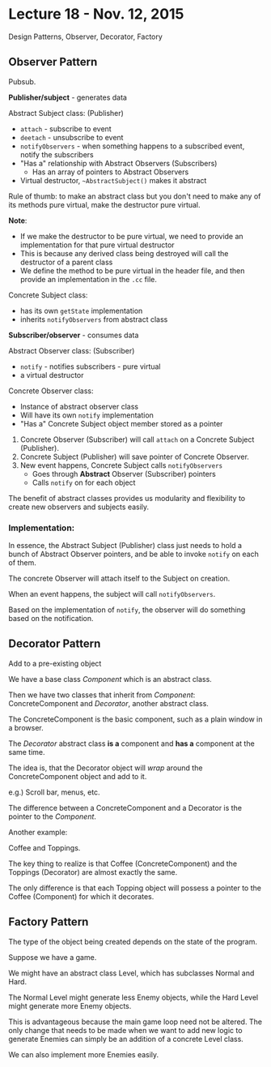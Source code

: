 # Lecture 18 - Nov. 12, 2015

Design Patterns, Observer, Decorator, Factory

## Observer Pattern

Pubsub.

**Publisher/subject** - generates data

Abstract Subject class: (Publisher)

* `attach` - subscribe to event
* `deetach` - unsubscribe to event
* `notifyObservers` - when something happens to a subscribed event, notify the subscribers
* "Has a" relationship with Abstract Observers (Subscribers)
    * Has an array of pointers to Abstract Observers
* Virtual destructor, `~AbstractSubject()` makes it abstract

Rule of thumb: to make an abstract class but you don't need to make any of its methods pure virtual, make the destructor pure virtual.

**Note**: 

* If we make the destructor to be pure virtual, we need to provide an implementation for that pure virtual destructor
* This is because any derived class being destroyed will call the destructor of a parent class
* We define the method to be pure virtual in the header file, and then provide an implementation in the `.cc` file.

 
Concrete Subject  class:

* has its own `getState` implementation
* inherits `notifyObservers` from abstract class 

**Subscriber/observer** - consumes data

Abstract Observer class: (Subscriber)

* `notify` - notifies subscribers - pure virtual
* a virtual destructor

Concrete Observer class:

* Instance of abstract observer class
* Will have its own `notify` implementation
* "Has a" Concrete Subject object member stored as a pointer

1. Concrete Observer (Subscriber) will call `attach` on a Concrete Subject (Publisher).
2. Concrete Subject (Publisher) will save pointer of Concrete Observer.
3. New event happens, Concrete Subject calls `notifyObservers`
    * Goes through **Abstract** Observer (Subscriber) pointers
    * Calls `notify` on for each object 

The benefit of abstract classes provides us modularity and flexibility to create new observers and subjects easily.

### Implementation:

In essence, the Abstract Subject (Publisher) class just needs to hold a bunch of Abstract Observer pointers, and be able to invoke `notify` on each of them.

The concrete Observer will attach itself to the Subject on creation.

When an event happens, the subject will call `notifyObservers`.

Based on the implementation of `notify`, the observer will do something based on the notification.

## Decorator Pattern

Add to a pre-existing object

We have a base class *Component* which is an abstract class.

Then we have two classes that inherit from *Component*: ConcreteComponent and *Decorator*, another abstract class.

The ConcreteComponent is the basic component, such as a plain window in a browser.

The *Decorator* abstract class **is a** component and **has a** component at the same time.

The idea is, that the Decorator object will *wrap* around the ConcreteComponent object and add to it.

e.g.) Scroll bar, menus, etc.

The difference between a ConcreteComponent and a Decorator is the pointer to the *Component*.

Another example:

Coffee and Toppings.

The key thing to realize is that Coffee (ConcreteComponent) and the Toppings (Decorator) are almost exactly the same.

The only difference is that each Topping object will possess a pointer to the Coffee (Component) for which it decorates.

## Factory Pattern

The type of the object being created depends on the state of the program.

Suppose we have a game.

We might have an abstract class Level, which has subclasses Normal and Hard.

The Normal Level might generate less Enemy objects, while the Hard Level might generate more Enemy objects.

This is advantageous because the main game loop need not be altered. The only change that needs to be made when we want to add new logic to generate Enemies can simply be an addition of a concrete Level class.

We can also implement more Enemies easily.
